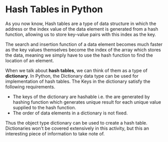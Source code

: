 # Hash Tables in Python

As you now know, Hash tables are a type of data structure in which the address or the index value of the data element is generated from a hash function, allowing us to store key-value pairs with this index as the key. 

The search and insertion function of a data element becomes much faster as the key values themselves become the index of the array which stores the data, meaning we simply have to use the hash function to find the location of an element.

When we talk about **hash tables**, we can think of them as a type of **dictionary**. In Python, the Dictionary data type can be used for implementation of hash tables. The Keys in the dictionary satisfy the following requirements.

- The keys of the dictionary are hashable i.e. the are generated by hashing function which generates unique result for each unique value supplied to the hash function.
- The order of data elements in a dictionary is not fixed.

Thus the object type dictionary can be used to create a hash table. 
Dictionaries won't be covered extensively in this activity, but this an interesting piece of information to take note of. 
